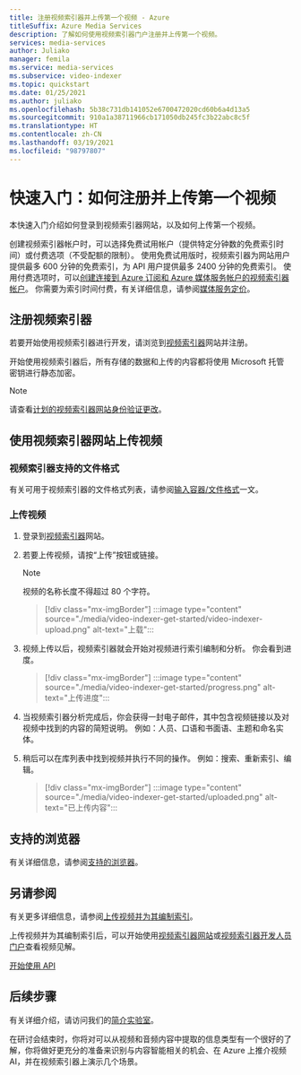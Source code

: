 ```yaml
---
title: 注册视频索引器并上传第一个视频 - Azure
titleSuffix: Azure Media Services
description: 了解如何使用视频索引器门户注册并上传第一个视频。
services: media-services
author: Juliako
manager: femila
ms.service: media-services
ms.subservice: video-indexer
ms.topic: quickstart
ms.date: 01/25/2021
ms.author: juliako
ms.openlocfilehash: 5b38c731db141052e6700472020cd60b6a4d13a5
ms.sourcegitcommit: 910a1a38711966cb171050db245fc3b22abc8c5f
ms.translationtype: HT
ms.contentlocale: zh-CN
ms.lasthandoff: 03/19/2021
ms.locfileid: "98797807"
---
```

# <a name="quickstart-how-to-sign-up-and-upload-your-first-video"></a>快速入门：如何注册并上传第一个视频

本快速入门介绍如何登录到视频索引器网站，以及如何上传第一个视频。

创建视频索引器帐户时，可以选择免费试用帐户（提供特定分钟数的免费索引时间）或付费选项（不受配额的限制）。 使用免费试用版时，视频索引器为网站用户提供最多 600 分钟的免费索引，为 API 用户提供最多 2400 分钟的免费索引。 使用付费选项时，可以[创建连接到 Azure 订阅和 Azure 媒体服务帐户的视频索引器帐户](connect-to-azure.md)。 你需要为索引时间付费，有关详细信息，请参阅[媒体服务定价](https://azure.microsoft.com/pricing/details/media-services/)。 

## <a name="sign-up-for-video-indexer"></a>注册视频索引器

若要开始使用视频索引器进行开发，请浏览到[视频索引器](https://www.videoindexer.ai/)网站并注册。

开始使用视频索引器后，所有存储的数据和上传的内容都将使用 Microsoft 托管密钥进行静态加密。

> [!NOTE]
> 请查看[计划的视频索引器网站身份验证更改](release-notes.md#planned-video-indexer-website-authenticatication-changes)。

## <a name="upload-a-video-using-the-video-indexer-website"></a>使用视频索引器网站上传视频

### <a name="supported-file-formats-for-video-indexer"></a>视频索引器支持的文件格式

有关可用于视频索引器的文件格式列表，请参阅[输入容器/文件格式](../latest/media-encoder-standard-formats.md#input-containerfile-formats)一文。

### <a name="upload-a-video"></a>上传视频

1. 登录到[视频索引器](https://www.videoindexer.ai/)网站。
1. 若要上传视频，请按“上传”按钮或链接。 

    > [!NOTE]
    > 视频的名称长度不得超过 80 个字符。

    > [!div class="mx-imgBorder"]
    > :::image type="content" source="./media/video-indexer-get-started/video-indexer-upload.png" alt-text="上载":::
1. 视频上传以后，视频索引器就会开始对视频进行索引编制和分析。 你会看到进度。 

    > [!div class="mx-imgBorder"]
    > :::image type="content" source="./media/video-indexer-get-started/progress.png" alt-text="上传进度":::
1. 当视频索引器分析完成后，你会获得一封电子邮件，其中包含视频链接以及对视频中找到的内容的简短说明。 例如：人员、口语和书面语、主题和命名实体。
1. 稍后可以在库列表中找到视频并执行不同的操作。 例如：搜索、重新索引、编辑。

    > [!div class="mx-imgBorder"]
    > :::image type="content" source="./media/video-indexer-get-started/uploaded.png" alt-text="已上传内容":::

## <a name="supported-browsers"></a>支持的浏览器

有关详细信息，请参阅[支持的浏览器](video-indexer-overview.md#supported-browsers)。

## <a name="see-also"></a>另请参阅

有关更多详细信息，请参阅[上传视频并为其编制索引](upload-index-videos.md)。

上传视频并为其编制索引后，可以开始使用[视频索引器网站](video-indexer-view-edit.md)或[视频索引器开发人员门户](video-indexer-use-apis.md)查看视频见解。 

[开始使用 API](video-indexer-use-apis.md)

## <a name="next-steps"></a>后续步骤

有关详细介绍，请访问我们的[简介实验室](https://github.com/Azure-Samples/media-services-video-indexer/blob/master/IntroToVideoIndexer.md)。 

在研讨会结束时，你将对可以从视频和音频内容中提取的信息类型有一个很好的了解，你将做好更充分的准备来识别与内容智能相关的机会、在 Azure 上推介视频 AI，并在视频索引器上演示几个场景。

